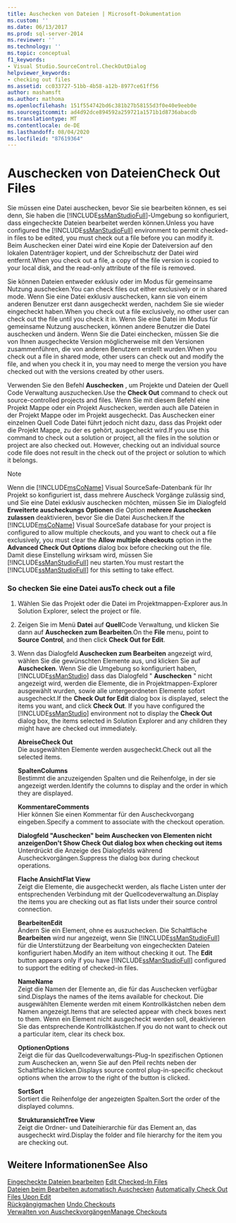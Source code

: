 ```yaml
---
title: Auschecken von Dateien | Microsoft-Dokumentation
ms.custom: ''
ms.date: 06/13/2017
ms.prod: sql-server-2014
ms.reviewer: ''
ms.technology: ''
ms.topic: conceptual
f1_keywords:
- Visual Studio.SourceControl.CheckOutDialog
helpviewer_keywords:
- checking out files
ms.assetid: cc033727-51bb-4b58-a12b-8977ce61ff56
author: mashamsft
ms.author: mathoma
ms.openlocfilehash: 151f554742bd6c381b27b58155d3f0e40e9eeb0e
ms.sourcegitcommit: ad4d92dce894592a259721a1571b1d8736abacdb
ms.translationtype: MT
ms.contentlocale: de-DE
ms.lasthandoff: 08/04/2020
ms.locfileid: "87619364"
---
```

# <a name="check-out-files"></a><span data-ttu-id="eb07e-102">Auschecken von Dateien</span><span class="sxs-lookup"><span data-stu-id="eb07e-102">Check Out Files</span></span>
  <span data-ttu-id="eb07e-103">Sie müssen eine Datei auschecken, bevor Sie sie bearbeiten können, es sei denn, Sie haben die [!INCLUDE[ssManStudioFull](../includes/ssmanstudiofull-md.md)]-Umgebung so konfiguriert, dass eingecheckte Dateien bearbeitet werden können.</span><span class="sxs-lookup"><span data-stu-id="eb07e-103">Unless you have configured the [!INCLUDE[ssManStudioFull](../includes/ssmanstudiofull-md.md)] environment to permit checked-in files to be edited, you must check out a file before you can modify it.</span></span> <span data-ttu-id="eb07e-104">Beim Auschecken einer Datei wird eine Kopie der Dateiversion auf den lokalen Datenträger kopiert, und der Schreibschutz der Datei wird entfernt.</span><span class="sxs-lookup"><span data-stu-id="eb07e-104">When you check out a file, a copy of the file version is copied to your local disk, and the read-only attribute of the file is removed.</span></span>  
  
 <span data-ttu-id="eb07e-105">Sie können Dateien entweder exklusiv oder im Modus für gemeinsame Nutzung auschecken.</span><span class="sxs-lookup"><span data-stu-id="eb07e-105">You can check files out either exclusively or in shared mode.</span></span> <span data-ttu-id="eb07e-106">Wenn Sie eine Datei exklusiv auschecken, kann sie von einem anderen Benutzer erst dann ausgecheckt werden, nachdem Sie sie wieder eingecheckt haben.</span><span class="sxs-lookup"><span data-stu-id="eb07e-106">When you check out a file exclusively, no other user can check out the file until you check it in.</span></span> <span data-ttu-id="eb07e-107">Wenn Sie eine Datei im Modus für gemeinsame Nutzung auschecken, können andere Benutzer die Datei auschecken und ändern. Wenn Sie die Datei einchecken, müssen Sie die von Ihnen ausgecheckte Version möglicherweise mit den Versionen zusammenführen, die von anderen Benutzern erstellt wurden.</span><span class="sxs-lookup"><span data-stu-id="eb07e-107">When you check out a file in shared mode, other users can check out and modify the file, and when you check it in, you may need to merge the version you have checked out with the versions created by other users.</span></span>  
  
 <span data-ttu-id="eb07e-108">Verwenden Sie den Befehl **Auschecken** , um Projekte und Dateien der Quell Code Verwaltung auszuchecken.</span><span class="sxs-lookup"><span data-stu-id="eb07e-108">Use the **Check Out** command to check out source-controlled projects and files.</span></span> <span data-ttu-id="eb07e-109">Wenn Sie mit diesem Befehl eine Projekt Mappe oder ein Projekt Auschecken, werden auch alle Dateien in der Projekt Mappe oder im Projekt ausgecheckt. Das Auschecken einer einzelnen Quell Code Datei führt jedoch nicht dazu, dass das Projekt oder die Projekt Mappe, zu der es gehört, ausgecheckt wird.</span><span class="sxs-lookup"><span data-stu-id="eb07e-109">If you use this command to check out a solution or project, all the files in the solution or project are also checked out. However, checking out an individual source code file does not result in the check out of the project or solution to which it belongs.</span></span>  
  
> [!NOTE]  
>  <span data-ttu-id="eb07e-110">Wenn die [!INCLUDE[msCoName](../includes/msconame-md.md)] Visual SourceSafe-Datenbank für Ihr Projekt so konfiguriert ist, dass mehrere Auscheck Vorgänge zulässig sind, und Sie eine Datei exklusiv auschecken möchten, müssen Sie im Dialogfeld **Erweiterte auscheckungs Optionen** die Option **mehrere Auschecken zulassen** deaktivieren, bevor Sie die Datei Auschecken.</span><span class="sxs-lookup"><span data-stu-id="eb07e-110">If the [!INCLUDE[msCoName](../includes/msconame-md.md)] Visual SourceSafe database for your project is configured to allow multiple checkouts, and you want to check out a file exclusively, you must clear the **Allow multiple checkouts** option in the **Advanced Check Out Options** dialog box before checking out the file.</span></span> <span data-ttu-id="eb07e-111">Damit diese Einstellung wirksam wird, müssen Sie [!INCLUDE[ssManStudioFull](../includes/ssmanstudiofull-md.md)] neu starten.</span><span class="sxs-lookup"><span data-stu-id="eb07e-111">You must restart the [!INCLUDE[ssManStudioFull](../includes/ssmanstudiofull-md.md)] for this setting to take effect.</span></span>  
  
### <a name="to-check-out-a-file"></a><span data-ttu-id="eb07e-112">So checken Sie eine Datei aus</span><span class="sxs-lookup"><span data-stu-id="eb07e-112">To check out a file</span></span>  
  
1.  <span data-ttu-id="eb07e-113">Wählen Sie das Projekt oder die Datei im Projektmappen-Explorer aus.</span><span class="sxs-lookup"><span data-stu-id="eb07e-113">In Solution Explorer, select the project or file.</span></span>  
  
2.  <span data-ttu-id="eb07e-114">Zeigen Sie im Menü **Datei** auf **Quell**Code Verwaltung, und klicken Sie dann auf **Auschecken zum Bearbeiten**.</span><span class="sxs-lookup"><span data-stu-id="eb07e-114">On the **File** menu, point to **Source Control**, and then click **Check Out for Edit**.</span></span>  
  
3.  <span data-ttu-id="eb07e-115">Wenn das Dialogfeld **Auschecken zum Bearbeiten** angezeigt wird, wählen Sie die gewünschten Elemente aus, und klicken Sie auf **Auschecken**. Wenn Sie die Umgebung so konfiguriert haben, [!INCLUDE[ssManStudio](../includes/ssmanstudio-md.md)] dass das Dialogfeld " **Auschecken** " nicht angezeigt wird, werden die Elemente, die in Projektmappen-Explorer ausgewählt wurden, sowie alle untergeordneten Elemente sofort ausgecheckt.</span><span class="sxs-lookup"><span data-stu-id="eb07e-115">If the **Check Out for Edit** dialog box is displayed, select the items you want, and click **Check Out**. If you have configured the [!INCLUDE[ssManStudio](../includes/ssmanstudio-md.md)] environment not to display the **Check Out** dialog box, the items selected in Solution Explorer and any children they might have are checked out immediately.</span></span>  
  
     <span data-ttu-id="eb07e-116">**Abreise**</span><span class="sxs-lookup"><span data-stu-id="eb07e-116">**Check Out**</span></span>  
     <span data-ttu-id="eb07e-117">Die ausgewählten Elemente werden ausgecheckt.</span><span class="sxs-lookup"><span data-stu-id="eb07e-117">Check out all the selected items.</span></span>  
  
     <span data-ttu-id="eb07e-118">**Spalten**</span><span class="sxs-lookup"><span data-stu-id="eb07e-118">**Columns**</span></span>  
     <span data-ttu-id="eb07e-119">Bestimmt die anzuzeigenden Spalten und die Reihenfolge, in der sie angezeigt werden.</span><span class="sxs-lookup"><span data-stu-id="eb07e-119">Identify the columns to display and the order in which they are displayed.</span></span>  
  
     <span data-ttu-id="eb07e-120">**Kommentare**</span><span class="sxs-lookup"><span data-stu-id="eb07e-120">**Comments**</span></span>  
     <span data-ttu-id="eb07e-121">Hier können Sie einen Kommentar für den Auscheckvorgang eingeben.</span><span class="sxs-lookup"><span data-stu-id="eb07e-121">Specify a comment to associate with the checkout operation.</span></span>  
  
     <span data-ttu-id="eb07e-122">**Dialogfeld "Auschecken" beim Auschecken von Elementen nicht anzeigen**</span><span class="sxs-lookup"><span data-stu-id="eb07e-122">**Don't Show Check Out dialog box when checking out items**</span></span>  
     <span data-ttu-id="eb07e-123">Unterdrückt die Anzeige des Dialogfelds während Auscheckvorgängen.</span><span class="sxs-lookup"><span data-stu-id="eb07e-123">Suppress the dialog box during checkout operations.</span></span>  
  
     <span data-ttu-id="eb07e-124">**Flache Ansicht**</span><span class="sxs-lookup"><span data-stu-id="eb07e-124">**Flat View**</span></span>  
     <span data-ttu-id="eb07e-125">Zeigt die Elemente, die ausgecheckt werden, als flache Listen unter der entsprechenden Verbindung mit der Quellcodeverwaltung an.</span><span class="sxs-lookup"><span data-stu-id="eb07e-125">Display the items you are checking out as flat lists under their source control connection.</span></span>  
  
     <span data-ttu-id="eb07e-126">**Bearbeiten**</span><span class="sxs-lookup"><span data-stu-id="eb07e-126">**Edit**</span></span>  
     <span data-ttu-id="eb07e-127">Ändern Sie ein Element, ohne es auszuchecken. Die Schaltfläche **Bearbeiten** wird nur angezeigt, wenn Sie [!INCLUDE[ssManStudioFull](../includes/ssmanstudiofull-md.md)] für die Unterstützung der Bearbeitung von eingecheckten Dateien konfiguriert haben.</span><span class="sxs-lookup"><span data-stu-id="eb07e-127">Modify an item without checking it out. The **Edit** button appears only if you have [!INCLUDE[ssManStudioFull](../includes/ssmanstudiofull-md.md)] configured to support the editing of checked-in files.</span></span>  
  
     <span data-ttu-id="eb07e-128">**Name**</span><span class="sxs-lookup"><span data-stu-id="eb07e-128">**Name**</span></span>  
     <span data-ttu-id="eb07e-129">Zeigt die Namen der Elemente an, die für das Auschecken verfügbar sind.</span><span class="sxs-lookup"><span data-stu-id="eb07e-129">Displays the names of the items available for checkout.</span></span> <span data-ttu-id="eb07e-130">Die ausgewählten Elemente werden mit einem Kontrollkästchen neben dem Namen angezeigt.</span><span class="sxs-lookup"><span data-stu-id="eb07e-130">Items that are selected appear with check boxes next to them.</span></span> <span data-ttu-id="eb07e-131">Wenn ein Element nicht ausgecheckt werden soll, deaktivieren Sie das entsprechende Kontrollkästchen.</span><span class="sxs-lookup"><span data-stu-id="eb07e-131">If you do not want to check out a particular item, clear its check box.</span></span>  
  
     <span data-ttu-id="eb07e-132">**Optionen**</span><span class="sxs-lookup"><span data-stu-id="eb07e-132">**Options**</span></span>  
     <span data-ttu-id="eb07e-133">Zeigt die für das Quellcodeverwaltungs-Plug-In spezifischen Optionen zum Auschecken an, wenn Sie auf den Pfeil rechts neben der Schaltfläche klicken.</span><span class="sxs-lookup"><span data-stu-id="eb07e-133">Displays source control plug-in-specific checkout options when the arrow to the right of the button is clicked.</span></span>  
  
     <span data-ttu-id="eb07e-134">**Sort**</span><span class="sxs-lookup"><span data-stu-id="eb07e-134">**Sort**</span></span>  
     <span data-ttu-id="eb07e-135">Sortiert die Reihenfolge der angezeigten Spalten.</span><span class="sxs-lookup"><span data-stu-id="eb07e-135">Sort the order of the displayed columns.</span></span>  
  
     <span data-ttu-id="eb07e-136">**Strukturansicht**</span><span class="sxs-lookup"><span data-stu-id="eb07e-136">**Tree View**</span></span>  
     <span data-ttu-id="eb07e-137">Zeigt die Ordner- und Dateihierarchie für das Element an, das ausgecheckt wird.</span><span class="sxs-lookup"><span data-stu-id="eb07e-137">Display the folder and file hierarchy for the item you are checking out.</span></span>  
  
## <a name="see-also"></a><span data-ttu-id="eb07e-138">Weitere Informationen</span><span class="sxs-lookup"><span data-stu-id="eb07e-138">See Also</span></span>  
 <span data-ttu-id="eb07e-139">[Eingecheckte Dateien bearbeiten](../../2014/database-engine/edit-checked-in-files.md) </span><span class="sxs-lookup"><span data-stu-id="eb07e-139">[Edit Checked-In Files](../../2014/database-engine/edit-checked-in-files.md) </span></span>  
 <span data-ttu-id="eb07e-140">[Dateien beim Bearbeiten automatisch Auschecken](../../2014/database-engine/automatically-check-out-files-upon-edit.md) </span><span class="sxs-lookup"><span data-stu-id="eb07e-140">[Automatically Check Out Files Upon Edit](../../2014/database-engine/automatically-check-out-files-upon-edit.md) </span></span>  
 <span data-ttu-id="eb07e-141">[Rückgängigmachen](../../2014/database-engine/undo-checkouts.md) </span><span class="sxs-lookup"><span data-stu-id="eb07e-141">[Undo Checkouts](../../2014/database-engine/undo-checkouts.md) </span></span>  
 [<span data-ttu-id="eb07e-142">Verwalten von Auscheckvorgängen</span><span class="sxs-lookup"><span data-stu-id="eb07e-142">Manage Checkouts</span></span>](../../2014/database-engine/manage-checkouts.md)  
  
  
